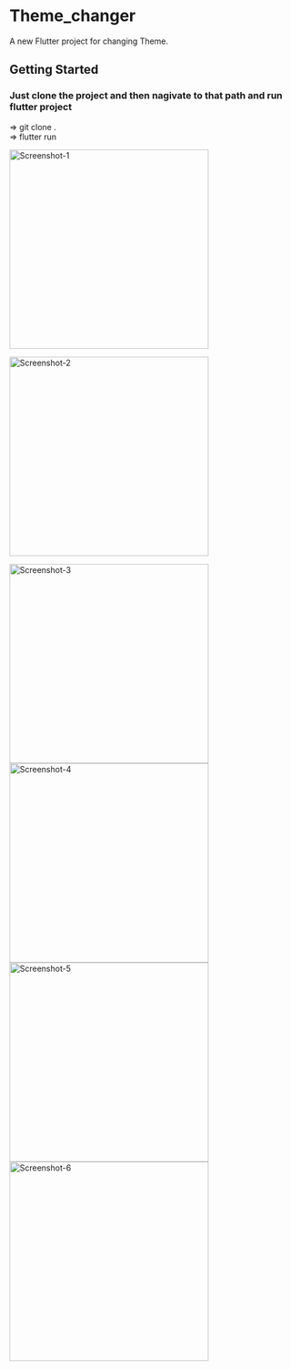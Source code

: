 # Theme_changer

A new Flutter project for changing Theme.

## Getting Started
  
### Just clone the project and then nagivate to that path and run flutter project

=> git clone <URL>.<br>
=> flutter run


<p >
  <img src="https://github.com/Sreenivassreee/Flutter-Theme-Changer/blob/master/Priview%20Photos/Theme%20Changer_1.png" width="350" title="Screenshot-1 "><br>
  
  <img src="https://github.com/Sreenivassreee/Flutter-Theme-Changer/blob/master/Priview%20Photos/Theme%20Changer_2.png" width="350" title="Screenshot-2 "><br>
  
   <img src="https://github.com/Sreenivassreee/Flutter-Theme-Changer/blob/master/Priview%20Photos/Theme%20Changer_3.png" width="350" title="Screenshot-3 "><br>
    <img src="https://github.com/Sreenivassreee/Flutter-Theme-Changer/blob/master/Priview%20Photos/Theme%20Changer_4.png" width="350" title="Screenshot-4 "><br>
     <img src="https://github.com/Sreenivassreee/Flutter-Theme-Changer/blob/master/Priview%20Photos/Theme%20Changer_5.png" width="350" title="Screenshot-5 "><br>
      <img src="https://github.com/Sreenivassreee/Flutter-Theme-Changer/blob/master/Priview%20Photos/Theme%20Changer_6.png" width="350" title="Screenshot-6 "><br>
       
</p>
